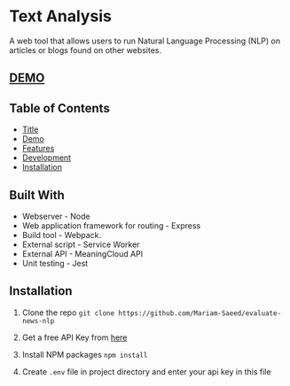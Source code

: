 # Text Analysis

A web tool that allows users to run Natural Language Processing (NLP) on articles or blogs found on other websites.

## [DEMO](https://mariam-saeed.github.io/Landing-Page/)

## Table of Contents

- [Title](#text-analysis)
- [Demo](#demo)
- [Features](#features)
- [Development](#development)
- [Installation](#installation)

## Built With

- Webserver - Node
- Web application framework for routing - Express
- Build tool - Webpack.
- External script - Service Worker
- External API - MeaningCloud API
- Unit testing - Jest

## Installation

1. Clone the repo
   `git clone https://github.com/Mariam-Saeed/evaluate-news-nlp`

2. Get a free API Key from [here](https://www.meaningcloud.com/developer/sentiment-analysis)

3. Install NPM packages
   `npm install`

4. Create `.env` file in project directory and enter your api key in this file
